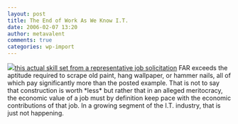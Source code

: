 ```yaml
---
layout: post
title: The End of Work As We Know I.T.
date: 2006-02-07 13:20
author: metavalent
comments: true
categories: wp-import
---
```

<!--Lead Photo --><a href="https://yro.slashdot.org/article.pl?sid=06/02/07/1837205"><img src="https://web.archive.org/web/*/https://awebcamdarkly.com/">this actual skill set from a representative job solicitation</a> FAR exceeds the aptitude required to scrape old paint, hang wallpaper, or hammer nails, all of which pay significantly more than the posted example.  That is not to say that construction is worth *less* but rather that in an alleged meritocracy, the economic value of a job must by definition keep pace with the economic contributions of that job.  In a growing segment of the I.T. industry, that is just not happening.
